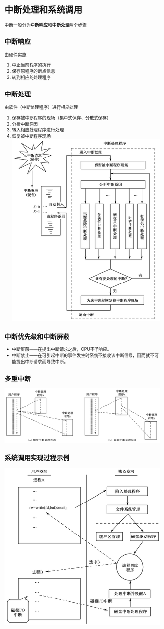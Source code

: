 # 中断处理和系统调用

中断一般分为**中断响应**和**中断处理**两个步骤

## <codepub>中断响应</codepub>
由硬件实施
  1. 中止当前程序的执行
  2. 保存原程序的断点信息
  3. 转到相应的处理程序

## <codepub>中断处理</codepub>
由软件（中断处理程序）进行相应处理
  1. 保存被中断程序的现场（集中式保存、分散式保存）
  2. 分析中断原因
  3. 转入相应处理程序进行处理
  4. 恢复被中断程序现场
![](./.src/pic/imageA.png)

## 中断优先级和中断屏蔽
  - 中断屏蔽——在提出中断请求之后，CPU不予响应。
  - 中断禁止——在可引起中断的事件发生时系统不接收该中断信号，因而就不可能提出中断请求而导致中断。

## 多重中断
![](./.src/pic/imageB.png)

## 系统调用实现过程示例
![](./.src/pic/imageC.png)